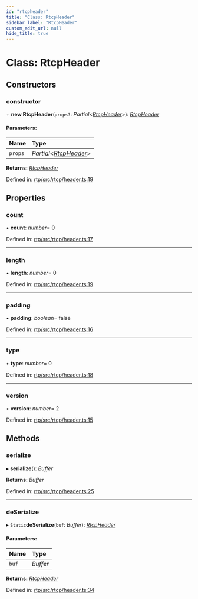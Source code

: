 ```yaml
---
id: "rtcpheader"
title: "Class: RtcpHeader"
sidebar_label: "RtcpHeader"
custom_edit_url: null
hide_title: true
---
```


# Class: RtcpHeader

## Constructors

### constructor

\+ **new RtcpHeader**(`props?`: *Partial*<[*RtcpHeader*](rtcpheader.md)\>): [*RtcpHeader*](rtcpheader.md)

#### Parameters:

Name | Type |
:------ | :------ |
`props` | *Partial*<[*RtcpHeader*](rtcpheader.md)\> |

**Returns:** [*RtcpHeader*](rtcpheader.md)

Defined in: [rtp/src/rtcp/header.ts:19](https://github.com/shinyoshiaki/werift-webrtc/blob/9b1b713/packages/rtp/src/rtcp/header.ts#L19)

## Properties

### count

• **count**: *number*= 0

Defined in: [rtp/src/rtcp/header.ts:17](https://github.com/shinyoshiaki/werift-webrtc/blob/9b1b713/packages/rtp/src/rtcp/header.ts#L17)

___

### length

• **length**: *number*= 0

Defined in: [rtp/src/rtcp/header.ts:19](https://github.com/shinyoshiaki/werift-webrtc/blob/9b1b713/packages/rtp/src/rtcp/header.ts#L19)

___

### padding

• **padding**: *boolean*= false

Defined in: [rtp/src/rtcp/header.ts:16](https://github.com/shinyoshiaki/werift-webrtc/blob/9b1b713/packages/rtp/src/rtcp/header.ts#L16)

___

### type

• **type**: *number*= 0

Defined in: [rtp/src/rtcp/header.ts:18](https://github.com/shinyoshiaki/werift-webrtc/blob/9b1b713/packages/rtp/src/rtcp/header.ts#L18)

___

### version

• **version**: *number*= 2

Defined in: [rtp/src/rtcp/header.ts:15](https://github.com/shinyoshiaki/werift-webrtc/blob/9b1b713/packages/rtp/src/rtcp/header.ts#L15)

## Methods

### serialize

▸ **serialize**(): *Buffer*

**Returns:** *Buffer*

Defined in: [rtp/src/rtcp/header.ts:25](https://github.com/shinyoshiaki/werift-webrtc/blob/9b1b713/packages/rtp/src/rtcp/header.ts#L25)

___

### deSerialize

▸ `Static`**deSerialize**(`buf`: *Buffer*): [*RtcpHeader*](rtcpheader.md)

#### Parameters:

Name | Type |
:------ | :------ |
`buf` | *Buffer* |

**Returns:** [*RtcpHeader*](rtcpheader.md)

Defined in: [rtp/src/rtcp/header.ts:34](https://github.com/shinyoshiaki/werift-webrtc/blob/9b1b713/packages/rtp/src/rtcp/header.ts#L34)
